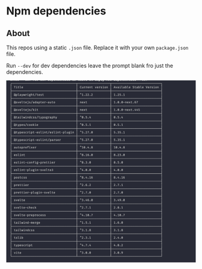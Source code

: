 # Npm dependencies

## About

This repos using a static `.json` file.
Replace it with your own `package.json` file.

Run `--dev` for dev dependencies
leave the prompt blank fro just the dependencies.

![table](./table.png)
